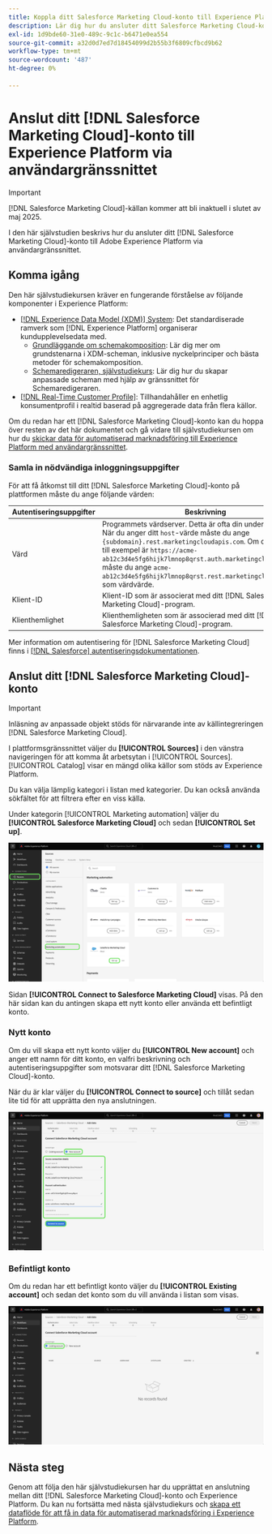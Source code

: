 ```yaml
---
title: Koppla ditt Salesforce Marketing Cloud-konto till Experience Platform via användargränssnittet
description: Lär dig hur du ansluter ditt Salesforce Marketing Cloud-konto till Experience Platform via användargränssnittet.
exl-id: 1d9bde60-31e0-489c-9c1c-b6471e0ea554
source-git-commit: a32d0d7ed7d18454099d2b55b3f6809cfbcd9b62
workflow-type: tm+mt
source-wordcount: '487'
ht-degree: 0%

---
```


# Anslut ditt [!DNL Salesforce Marketing Cloud]-konto till Experience Platform via användargränssnittet

>[!IMPORTANT]
>
>[!DNL Salesforce Marketing Cloud]-källan kommer att bli inaktuell i slutet av maj 2025.

I den här självstudien beskrivs hur du ansluter ditt [!DNL Salesforce Marketing Cloud]-konto till Adobe Experience Platform via användargränssnittet.

## Komma igång

Den här självstudiekursen kräver en fungerande förståelse av följande komponenter i Experience Platform:

* [[!DNL Experience Data Model (XDM)] System](../../../../../xdm/home.md): Det standardiserade ramverk som [!DNL Experience Platform] organiserar kundupplevelsedata med.
   * [Grundläggande om schemakomposition](../../../../../xdm/schema/composition.md): Lär dig mer om grundstenarna i XDM-scheman, inklusive nyckelprinciper och bästa metoder för schemakomposition.
   * [Schemaredigeraren, självstudiekurs](../../../../../xdm/tutorials/create-schema-ui.md): Lär dig hur du skapar anpassade scheman med hjälp av gränssnittet för Schemaredigeraren.
* [[!DNL Real-Time Customer Profile]](../../../../../profile/home.md): Tillhandahåller en enhetlig konsumentprofil i realtid baserad på aggregerade data från flera källor.

Om du redan har ett [!DNL Salesforce Marketing Cloud]-konto kan du hoppa över resten av det här dokumentet och gå vidare till självstudiekursen om hur du [skickar data för automatiserad marknadsföring till Experience Platform med användargränssnittet](../../dataflow/marketing-automation.md).

### Samla in nödvändiga inloggningsuppgifter

För att få åtkomst till ditt [!DNL Salesforce Marketing Cloud]-konto på plattformen måste du ange följande värden:

| Autentiseringsuppgifter | Beskrivning |
| ---------- | ----------- |
| Värd | Programmets värdserver. Detta är ofta din underdomän. **Obs!** När du anger ditt `host`-värde måste du ange `{subdomain}.rest.marketingcloudapis.com`. Om din värd-URL till exempel är `https://acme-ab12c3d4e5fg6hijk7lmnop8qrst.auth.marketingcloudapis.com/` måste du ange `acme-ab12c3d4e5fg6hijk7lmnop8qrst.rest.marketingcloudapis.com/` som värdvärde. |
| Klient-ID | Klient-ID som är associerat med ditt [!DNL Salesforce Marketing Cloud]-program. |
| Klienthemlighet | Klienthemligheten som är associerad med ditt [!DNL Salesforce Marketing Cloud]-program. |

Mer information om autentisering för [!DNL Salesforce Marketing Cloud] finns i [[!DNL Salesforce] autentiseringsdokumentationen](https://developer.salesforce.com/docs/atlas.en-us.mc-apis.meta/mc-apis/authentication.htm).

## Anslut ditt [!DNL Salesforce Marketing Cloud]-konto

>[!IMPORTANT]
>
>Inläsning av anpassade objekt stöds för närvarande inte av källintegreringen [!DNL Salesforce Marketing Cloud].

I plattformsgränssnittet väljer du **[!UICONTROL Sources]** i den vänstra navigeringen för att komma åt arbetsytan i [!UICONTROL Sources]. [!UICONTROL Catalog] visar en mängd olika källor som stöds av Experience Platform.

Du kan välja lämplig kategori i listan med kategorier. Du kan också använda sökfältet för att filtrera efter en viss källa.

Under kategorin [!UICONTROL Marketing automation] väljer du **[!UICONTROL Salesforce Marketing Cloud]** och sedan **[!UICONTROL Set up]**.

![Källkatalogen med Salesforce Marketing Cloud-källan vald.](../../../../images/tutorials/create/salesforce-marketing-cloud/catalog.png)

Sidan **[!UICONTROL Connect to Salesforce Marketing Cloud]** visas. På den här sidan kan du antingen skapa ett nytt konto eller använda ett befintligt konto.

### Nytt konto

Om du vill skapa ett nytt konto väljer du **[!UICONTROL New account]** och anger ett namn för ditt konto, en valfri beskrivning och autentiseringsuppgifter som motsvarar ditt [!DNL Salesforce Marketing Cloud]-konto.

När du är klar väljer du **[!UICONTROL Connect to source]** och tillåt sedan lite tid för att upprätta den nya anslutningen.

![Det nya kontogränssnittet där du kan autentisera ett nytt konto för Salesforce Marketing Cloud.](../../../../images/tutorials/create/salesforce-marketing-cloud/new.png)

### Befintligt konto

Om du redan har ett befintligt konto väljer du **[!UICONTROL Existing account]** och sedan det konto som du vill använda i listan som visas.

![Det befintliga kontogränssnittet där du kan välja i en lista över befintliga Salesforce Marketing Cloud-konton.](../../../../images/tutorials/create/salesforce-marketing-cloud/existing.png)

## Nästa steg

Genom att följa den här självstudiekursen har du upprättat en anslutning mellan ditt [!DNL Salesforce Marketing Cloud]-konto och Experience Platform. Du kan nu fortsätta med nästa självstudiekurs och [skapa ett dataflöde för att få in data för automatiserad marknadsföring i Experience Platform](../../dataflow/marketing-automation.md).
